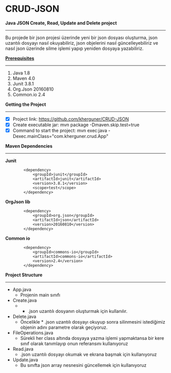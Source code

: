 # CRUD-JSON


<b>Java JSON Create, Read, Update and Delete project</b>
***
Bu projede bir json projesi üzerinde yeni bir json dosyası oluşturma, json uzantılı dosyayı nasıl okuyabiliriz, json objelerini nasıl güncelleyebiliriz ve nasıl json üzerinde silme işlemi yapıp yeniden dosyaya yazabiliriz.

<b><u>Prerequisites</u></b>
***
1. Java 1.8
2. Maven 4.0
3. Junit 3.8.1
4. Org.Json 20160810
5. Common.io 2.4

<b> Getting the Project </b>
***
- [x] Project link: https://github.com/kherguner/CRUD-JSON
- [x] Create executable jar: mvn package -Dmaven.skip.test=true
- [x] Command to start the project: mvn exec:java -Dexec.mainClass="com.kherguner.crud.App"

<b>Maven Dependencies</b>
***
<b>Junit</b>
```
		<dependency>
			<groupId>junit</groupId>
			<artifactId>junit</artifactId>
			<version>3.8.1</version>
			<scope>test</scope>
		</dependency>
```
<b>OrgJson lib</b>
```
		<dependency>
			<groupId>org.json</groupId>
			<artifactId>json</artifactId>
			<version>20160810</version>
		</dependency>
```
<b>Common io </b>
```
		<dependency>
			<groupId>commons-io</groupId>
			<artifactId>commons-io</artifactId>
			<version>2.4</version>
		</dependency>
```
<b>Project Structure</b>
***
* App.java
  - Projenin main sınıfı 
* Create.java
  - * .json uzantılı dosyanın oluşturmak için kullanılır.
* Delete.java
  - Öncelikle * .json uzantılı dosyayı okuyup sonra silinmesini istediğimiz objenin adını parametre olarak geçiyoruz.
* FileOperations.java
  - Sürekli her class altında dosyaya yazma işlemi yapmaktansa bir kere sınıf olarak tanımlayıp onun referansını kullanıyoruz
* Read.java
  - .json uzantılı dosyayı okumak ve ekrana başmak için kullanıyoruz
* Update.java
  - Bu sınıfta json array nesnesini güncellemek için kullanıyoruz
